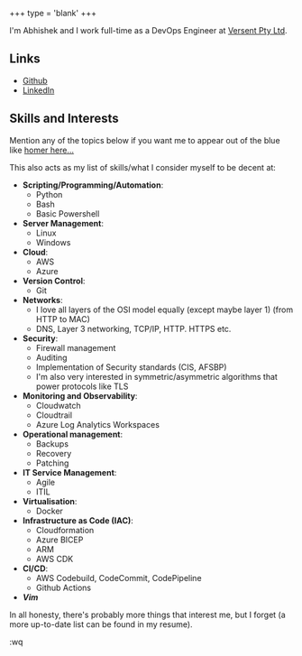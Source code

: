 +++
type = 'blank'
+++

I'm Abhishek and I work full-time as a DevOps Engineer at [Versent Pty Ltd](https://versent.com.au/).

## Links

* [Github](https://github.com/velvetSymphony)
* [LinkedIn](https://linkedin.co/in/its-abhishek-chandrasekar)


## Skills and Interests
Mention any of the topics below if you want me to appear out of the blue like [homer here...](https://imgur.com/gallery/Pu8EvaA)

This also acts as my list of skills/what I consider myself to be decent at:

- **Scripting/Programming/Automation**:
    - Python
    - Bash
    - Basic Powershell
- **Server Management**: 
    - Linux 
    - Windows
- **Cloud**:
    - AWS
    - Azure
- **Version Control**: 
    - Git
- **Networks**:
    - I love all layers of the OSI model equally (except maybe layer 1) (from HTTP to MAC)
    - DNS, Layer 3 networking, TCP/IP, HTTP. HTTPS etc.
- **Security**:
    - Firewall management
    - Auditing
    - Implementation of Security standards (CIS, AFSBP)
    - I'm also very interested in symmetric/asymmetric algorithms that power protocols like TLS
- **Monitoring and Observability**:
    - Cloudwatch 
    - Cloudtrail
    - Azure Log Analytics Workspaces
- **Operational management**: 
    - Backups 
    - Recovery 
    - Patching
- **IT Service Management**: 
    - Agile 
    - ITIL
- **Virtualisation**:
    - Docker
- **Infrastructure as Code (IAC)**:
    - Cloudformation 
    - Azure BICEP
    - ARM 
    - AWS CDK
- **CI/CD**:
    - AWS Codebuild, CodeCommit, CodePipeline
    - Github Actions
- ***Vim***

In all honesty, there's probably more things that interest me, but I forget (a more up-to-date list can be found in my resume).

:wq
